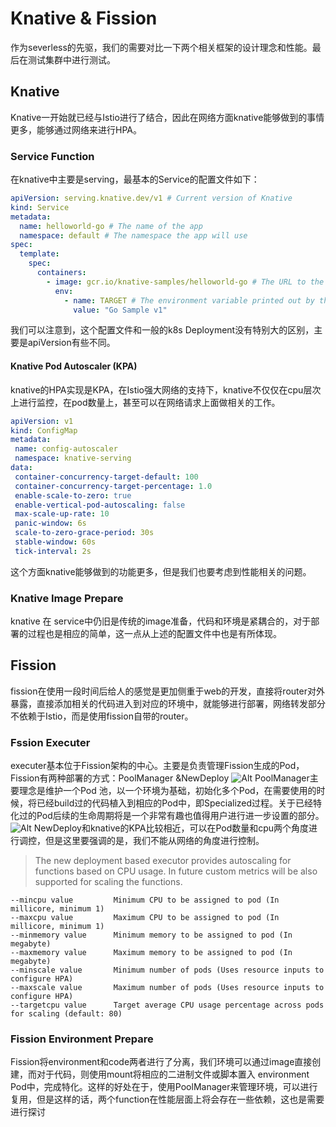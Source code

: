 # Knative & Fission
作为severless的先驱，我们的需要对比一下两个相关框架的设计理念和性能。最后在测试集群中进行测试。
## Knative
Knative一开始就已经与Istio进行了结合，因此在网络方面knative能够做到的事情更多，能够通过网络来进行HPA。
### Service  Function
在knative中主要是serving，最基本的Service的配置文件如下：

``` yaml
apiVersion: serving.knative.dev/v1 # Current version of Knative
kind: Service
metadata:
  name: helloworld-go # The name of the app
  namespace: default # The namespace the app will use
spec:
  template:
    spec:
      containers:
        - image: gcr.io/knative-samples/helloworld-go # The URL to the image of the app
          env:
            - name: TARGET # The environment variable printed out by the sample app
              value: "Go Sample v1"
```
我们可以注意到，这个配置文件和一般的k8s Deployment没有特别大的区别，主要是apiVersion有些不同。
#### Knative Pod Autoscaler (KPA)
knative的HPA实现是KPA，在Istio强大网络的支持下，knative不仅仅在cpu层次上进行监控，在pod数量上，甚至可以在网络请求上面做相关的工作。

```yaml
apiVersion: v1
kind: ConfigMap
metadata:
 name: config-autoscaler
 namespace: knative-serving
data:
 container-concurrency-target-default: 100
 container-concurrency-target-percentage: 1.0
 enable-scale-to-zero: true
 enable-vertical-pod-autoscaling: false
 max-scale-up-rate: 10
 panic-window: 6s
 scale-to-zero-grace-period: 30s
 stable-window: 60s
 tick-interval: 2s
```
这个方面knative能够做到的功能更多，但是我们也要考虑到性能相关的问题。
### Knative Image Prepare
knative 在 service中仍旧是传统的image准备，代码和环境是紧耦合的，对于部署的过程也是相应的简单，这一点从上述的配置文件中也是有所体现。
## Fission
fission在使用一段时间后给人的感觉是更加侧重于web的开发，直接将router对外暴露，直接添加相关的代码进入到对应的环境中，就能够进行部署，网络转发部分不依赖于Istio，而是使用fission自带的router。
### Fssion Executer
executer基本位于Fission架构的中心。主要是负责管理Fission生成的Pod，Fission有两种部署的方式：PoolManager &NewDeploy
![Alt](https://i.loli.net/2019/11/06/SlszqZTYCpOBnuM.jpg)
PoolManager主要理念是维护一个Pod 池，以一个环境为基础，初始化多个Pod，在需要使用的时候，将已经build过的代码植入到相应的Pod中，即Specialized过程。关于已经特化过的Pod后续的生命周期将是一个非常有趣也值得用户进行进一步设置的部分。
![Alt](https://i.loli.net/2019/11/06/BZC8LTjHbY1pIxP.jpg)
NewDeploy和knative的KPA比较相近，可以在Pod数量和cpu两个角度进行调控，但是这里要强调的是，我们不能从网络的角度进行控制。

> The new deployment based executor provides autoscaling for functions based on CPU usage. In future custom metrics will be also supported for scaling the functions. 

```
--mincpu value         Minimum CPU to be assigned to pod (In millicore, minimum 1)
--maxcpu value         Maximum CPU to be assigned to pod (In millicore, minimum 1)
--minmemory value      Minimum memory to be assigned to pod (In megabyte)
--maxmemory value      Maximum memory to be assigned to pod (In megabyte)
--minscale value       Minimum number of pods (Uses resource inputs to configure HPA)
--maxscale value       Maximum number of pods (Uses resource inputs to configure HPA)
--targetcpu value      Target average CPU usage percentage across pods for scaling (default: 80)
```
### Fission Environment Prepare
Fission将environment和code两者进行了分离，我们环境可以通过image直接创建，而对于代码，则使用mount将相应的二进制文件或脚本置入 environment Pod中，完成特化。这样的好处在于，使用PoolManager来管理环境，可以进行复用，但是这样的话，两个function在性能层面上将会存在一些依赖，这也是需要进行探讨